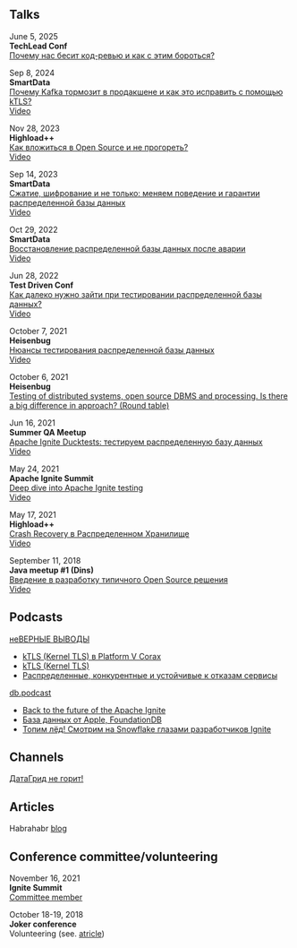 ## Talks
June 5, 2025  
**TechLead Conf**  
[Почему нас бесит код-ревью и как с этим бороться?]([https://smartdataconf.ru/talks/534c2283c5ec44a1b599d9b33c32d163/](https://techleadconf.ru/2025/abstracts/15265))  

Sep 8, 2024  
**SmartData**  
[Почему Kafka тормозит в продакшене и как это исправить с помощью kTLS?](https://smartdataconf.ru/talks/534c2283c5ec44a1b599d9b33c32d163/)  
[Video](https://youtu.be/AE9cl_IVUBs)

Nov 28, 2023  
**Highload++**  
[Как вложиться в Open Source и не прогореть?](https://highload.ru/moscow/2023/abstracts/10696)   
[Video](https://youtu.be/_yrHoRRQcMs)  

Sep 14, 2023  
**SmartData**  
[Сжатие, шифрование и не только: меняем поведение и гарантии распределенной базы данных](https://smartdataconf.ru/talks/6d4feaeb7bcd4f66aa631e3bfbf3e565/)   
[Video](https://youtu.be/L0lY3Kpo9w4)  

Oct 29, 2022  
**SmartData**  
[Восстановление распределенной базы данных после аварии](https://smartdataconf.ru/talks/e6c7a25b877f4e69b06ef3b6bf0f7eda/)   
[Video](https://youtu.be/FEV5joMzzj4)

Jun 28, 2022  
**Test Driven Conf**  
[Как далеко нужно зайти при тестировании распределенной базы данных?](https://tdconf.ru/2022/abstracts/8097)  
[Video](https://youtu.be/Av_x8L8bFGI)  

October 7, 2021  
**Heisenbug**  
[Нюансы тестирования распределенной базы данных](https://heisenbug-moscow.ru/talks/4wwcjxql9ii1y4ajjk25de/)  
[Video](https://youtu.be/hZjnlL4cJUg)

October 6, 2021  
**Heisenbug**  
[Testing of distributed systems, open source DBMS and processing. Is there a big difference in approach? (Round table)](https://heisenbug-moscow.ru/talks/2jx2njwxv3hidskcvvklvf/) 

Jun 16, 2021  
**Summer QA Meetup**  
[Apache Ignite Ducktests: тестируем распределенную базу данных](https://www.meetup.com/St-Petersburg-Apache-Ignite-Meetup/events/278467433/)  
[Video](https://youtu.be/f-i9COU5uAQ)

May 24, 2021  
**Apache Ignite Summit**  
[Deep dive into Apache Ignite testing](https://ignite-summit.org/sessions/256034)  
[Video](https://youtu.be/uRRlGrSA3NY)

May 17, 2021  
**Highload++**  
[Crash Recovery в Распределенном Хранилище](https://www.highload.ru/spring/2021/abstracts/6504)  
[Video](https://www.youtube.com/watch?v=UZsvCNjbkww)

September 11, 2018  
**Java meetup #1 (Dins)**  
[Введение в разработку типичного Open Source решения](https://dins.timepad.ru/event/789532/)  
[Video](https://youtu.be/tziLl3EQdDE)

## Podcasts
[неВЕРНЫЕ ВЫВОДЫ](https://www.youtube.com/@in.correct.conclusions)
- [kTLS (Kernel TLS) в Platform V Corax](https://youtu.be/OLnjF2wBNBw)
- [kTLS (Kernel TLS)](https://youtu.be/Z8TJZdTJr9A)
- [Распределенные, конкурентные и устойчивые к отказам сервисы](https://youtu.be/lQKggqjAh_8)

[db.podcast](https://www.youtube.com/@db.podcast)
- [Back to the future of the Apache Ignite](https://youtu.be/TJ2hs6ETwgw)
- [База данных от Apple, FoundationDB](https://youtu.be/LkGNUSFU3Ls)
- [Топим лёд! Смотрим на Snowflake глазами разработчиков Ignite](https://youtu.be/d4VYOlx3fVw)

## Channels
[ДатаГрид не горит!](https://t.me/unignitable_datagrid)

## Articles
Habrahabr [blog](https://habr.com/ru/users/randoom/posts/)

## Conference committee/volunteering

November 16, 2021  
**Ignite Summit**  
[Committee member](https://ignite-summit.org/committee/)

October 18-19, 2018  
**Joker conference**  
Volunteering (see. [atricle](https://habr.com/ru/company/sberbank/blog/426639/))
